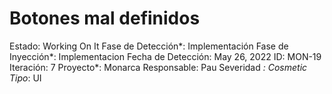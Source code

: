 # Botones mal definidos

Estado: Working On It
Fase de Detección*: Implementación
Fase de Inyección*: Implementacion
Fecha de Detección: May 26, 2022
ID: MON-19
Iteración: 7
Proyecto*: Monarca
Responsable: Pau
Severidad *: Cosmetic
Tipo*: UI